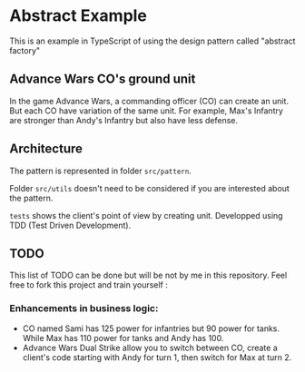 # Abstract Example

This is an example in TypeScript of using the design pattern called "abstract factory"

## Advance Wars CO's ground unit

In the game Advance Wars, a commanding officer (CO) can create an unit. But each CO have variation of the same unit. 
For example, Max's Infantry are stronger than Andy's Infantry but also have less defense.

## Architecture

The pattern is represented in folder `src/pattern`.

Folder `src/utils` doesn't need to be considered if you are interested about the pattern.

`tests` shows the client's point of view by creating unit. Developped using TDD (Test Driven Development).

## TODO

This list of TODO can be done but will be not by me in this repository. Feel free to fork this project and train yourself :

### Enhancements in business logic:

- CO named Sami has 125 power for infantries but 90 power for tanks. While Max has 110 power for tanks and Andy has 100.
- Advance Wars Dual Strike allow you to switch between CO, create a client's code starting with Andy for turn 1, then switch for Max at turn 2.
